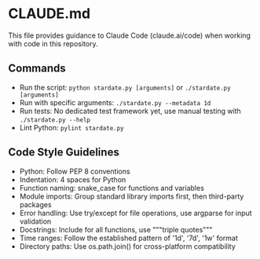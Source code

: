 # CLAUDE.md

This file provides guidance to Claude Code (claude.ai/code) when working with code in this repository.

## Commands
- Run the script: `python stardate.py [arguments]` or `./stardate.py [arguments]`
- Run with specific arguments: `./stardate.py --metadata 1d`
- Run tests: No dedicated test framework yet, use manual testing with `./stardate.py --help`
- Lint Python: `pylint stardate.py`

## Code Style Guidelines
- Python: Follow PEP 8 conventions
- Indentation: 4 spaces for Python
- Function naming: snake_case for functions and variables
- Module imports: Group standard library imports first, then third-party packages
- Error handling: Use try/except for file operations, use argparse for input validation
- Docstrings: Include for all functions, use """triple quotes"""
- Time ranges: Follow the established pattern of '1d', '7d', '1w' format
- Directory paths: Use os.path.join() for cross-platform compatibility